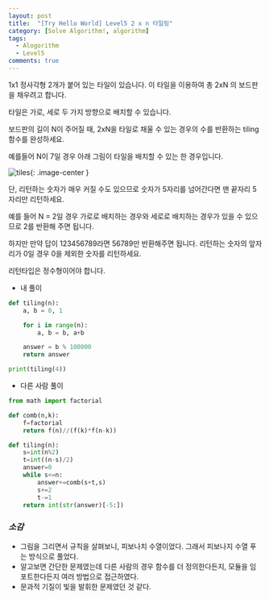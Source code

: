 ```yaml
---
layout: post
title:  "[Try Hello World] Level5 2 x n 타일링"
category: [Solve Algorithm!, algorithm]
tags:
  - Alogorithm
  - Level5
comments: true
---
```


1x1 정사각형 2개가 붙어 있는 타일이 있습니다. 이 타일을 이용하여 총 2xN 의 보드판을 채우려고 합니다.

타일은 가로, 세로 두 가지 방향으로 배치할 수 있습니다.

보드판의 길이 N이 주어질 때, 2xN을 타일로 채울 수 있는 경우의 수를 반환하는 tiling 함수를 완성하세요.

예를들어 N이 7일 경우 아래 그림이 타일을 배치할 수 있는 한 경우입니다.

![tiles]({{site.url}}/assets/tiles.png){: .image-center }

단, 리턴하는 숫자가 매우 커질 수도 있으므로 숫자가 5자리를 넘어간다면 맨 끝자리 5자리만 리턴하세요.

예를 들어 N = 2일 경우 가로로 배치하는 경우와 세로로 배치하는 경우가 있을 수 있으므로 2를 반환해 주면 됩니다.

하지만 만약 답이 123456789라면 56789만 반환해주면 됩니다. 리턴하는 숫자의 앞자리가 0일 경우 0을 제외한 숫자를 리턴하세요.

리턴타입은 정수형이어야 합니다.

- 내 풀이

```python
def tiling(n):
	a, b = 0, 1

	for i in range(n):
		a, b = b, a+b

	answer = b % 100000
	return answer

print(tiling(4))
```

- 다른 사람 풀이

```python
from math import factorial

def comb(n,k):
    f=factorial
    return f(n)//(f(k)*f(n-k))

def tiling(n):
    s=int(n%2)
    t=int((n-s)/2)
    answer=0
    while s<=n:
        answer+=comb(s+t,s)
        s+=2
        t-=1
    return int(str(answer)[-5:])
```

### *소감*
- 그림을 그리면서 규칙을 살펴보니, 피보나치 수열이었다. 그래서 피보나지 수열 푸는 방식으로 풀었다.
- 알고보면 간단한 문제였는데 다른 사람의 경우 함수를 더 정의한다든지, 모듈을 임포트한다든지 여러 방법으로 접근하였다.
- 문과적 기질이 빛을 발휘한 문제였던 것 같다.
